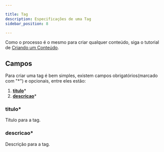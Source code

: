```yaml
---

title: Tag
description: Especificações de uma Tag
sidebar_position: 8

---
```


Como o processo é o mesmo para criar qualquer conteúdo, siga o tutorial de [Criando um Conteúdo](/docs/gestao-de-conteudo/guias/criando.md).

## Campos

Para criar uma tag é bem simples, existem campos obrigatórios(marcado com "*") e opcionais, entre eles estão:

1. [__titulo__](#titulo)*
2. [__descricao__](#descricao)*

### titulo*

Título para a tag.

### descricao*

Descrição para a tag.

